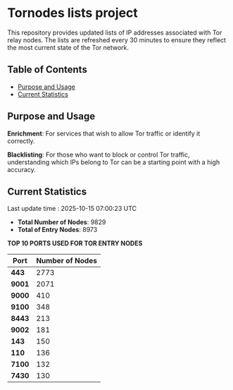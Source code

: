 # Tornodes lists project

This repository provides updated lists of IP addresses associated with Tor relay nodes. The lists are refreshed every 30 minutes to ensure they reflect the most current state of the Tor network.

## Table of Contents

- [Purpose and Usage](#purpose-and-usage)
- [Current Statistics](#current-statistics)


## Purpose and Usage

**Enrichment**: For services that wish to allow Tor traffic or identify it correctly.

**Blacklisting**: For those who want to block or control Tor traffic, understanding which IPs belong to Tor can be a starting point with a high accuracy.

## Current Statistics

Last update time : 2025-10-15 07:00:23 UTC

- **Total Number of Nodes**: 9829
- **Total of Entry Nodes**: 8973

**TOP 10 PORTS USED FOR TOR ENTRY NODES**

| **Port** | **Number of Nodes** |
|------|-----------------|
| **443**   | 2773  |
| **9001**   | 2071  |
| **9000**   | 410  |
| **9100**   | 348  |
| **8443**   | 213  |
| **9002**   | 181  |
| **143**   | 150  |
| **110**   | 136  |
| **7100**   | 132  |
| **7430**   | 130  |

